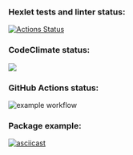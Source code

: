 ### Hexlet tests and linter status:
[![Actions Status](https://github.com/michaeldobosh/frontend-project-46/workflows/hexlet-check/badge.svg)](https://github.com/michaeldobosh/frontend-project-46/actions)

### CodeClimate status:
<a href="https://codeclimate.com/github/michaeldobosh/frontend-project-46/maintainability"><img src="https://api.codeclimate.com/v1/badges/04cbcb90daec74e419f1/maintainability" /></a>

### GitHub Actions status:
![example workflow](https://github.com/michaeldobosh/frontend-project-46/actions/workflows/github-actions-demo.yml/badge.svg)

### Package example:
[![asciicast](https://asciinema.org/a/imIhOFjDsSfJ7IS2kj7azpRHh.svg)](https://asciinema.org/a/imIhOFjDsSfJ7IS2kj7azpRHh)